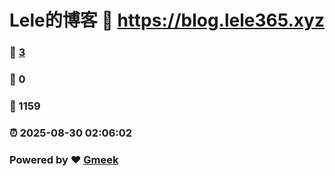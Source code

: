# Lele的博客 :link: https://blog.lele365.xyz 
### :page_facing_up: [3](https://blog.lele365.xyz/tag.html) 
### :speech_balloon: 0 
### :hibiscus: 1159 
### :alarm_clock: 2025-08-30 02:06:02 
### Powered by :heart: [Gmeek](https://github.com/Meekdai/Gmeek)
